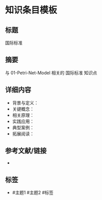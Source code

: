 # 知识条目模板

## 标题

国际标准

## 摘要

与 01-Petri-Net-Model 相关的 国际标准 知识点

## 详细内容

- 背景与定义：
- 关键概念：
- 相关原理：
- 实践应用：
- 典型案例：
- 拓展阅读：

## 参考文献/链接

-

## 标签

- #主题1 #主题2 #标签
